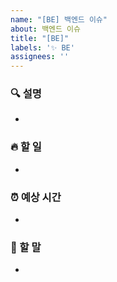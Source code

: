 ```yaml
---
name: "[BE] 백엔드 이슈"
about: 백엔드 이슈
title: "[BE]"
labels: '✨ BE'
assignees: ''
---
```


### 🔍 설명
- 

### 🔥 할 일
- 

### ⏰ 예상 시간
- 

### 🐴 할 말
- 
